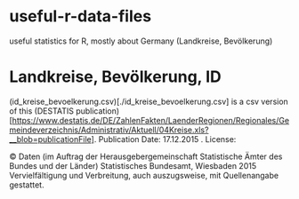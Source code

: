 # useful-r-data-files
useful statistics for R, mostly about Germany (Landkreise, Bevölkerung)

# Landkreise, Bevölkerung, ID
(id_kreise_bevoelkerung.csv)[./id_kreise_bevoelkerung.csv] is a csv version of this (DESTATIS publication)[https://www.destatis.de/DE/ZahlenFakten/LaenderRegionen/Regionales/Gemeindeverzeichnis/Administrativ/Aktuell/04Kreise.xls?__blob=publicationFile]. Publication Date: 17.12.2015 . License:

© Daten (im Auftrag der Herausgebergemeinschaft Statistische Ämter des Bundes und der Länder)
Statistisches Bundesamt, Wiesbaden 2015
Vervielfältigung und Verbreitung, auch auszugsweise, mit Quellenangabe gestattet.

